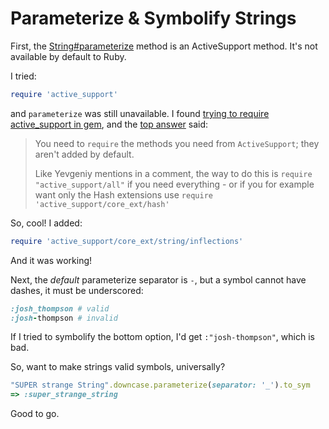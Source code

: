 # Parameterize & Symbolify Strings

First, the [String#parameterize](https://www.rubydoc.info/gems/activesupport/5.0.0.1/String:parameterize) method is an ActiveSupport method. It's not available by default to Ruby.

I tried:

```ruby
require 'active_support'
```

and `parameterize` was still unavailable. I found [trying to require active_support in gem](https://stackoverflow.com/questions/18732338/trying-to-require-active-support-in-gem), and the [top answer](https://stackoverflow.com/a/18734988/3210178) said:

> You need to `require` the methods you need from `ActiveSupport`; they aren't added by default.
> 
> Like Yevgeniy mentions in a comment, the way to do this is `require "active_support/all"` if you need everything - or if you for example want only the Hash extensions use `require 'active_support/core_ext/hash'`

So, cool! I added:

```ruby
require 'active_support/core_ext/string/inflections'
```

And it was working!

Next, the _default_ parameterize separator is `-`, but a symbol cannot have dashes, it must be underscored:

```ruby
:josh_thompson # valid
:josh-thompson # invalid
```

If I tried to symbolify the bottom option, I'd get `:"josh-thompson"`, which is bad.

So, want to make strings valid symbols, universally?

```ruby
"SUPER strange String".downcase.parameterize(separator: '_').to_sym
=> :super_strange_string
```

Good to go.
